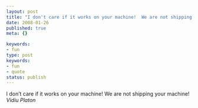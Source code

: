 ```yaml
---
layout: post
title: "I don't care if it works on your machine!  We are not shipping your machine!"
date: 2008-01-26
published: true
meta: {}

keywords:
- fun
type: post
keywords:
- fun
- quote
status: publish
---
```

I don&#8217;t care if it works on your machine!  We are not shipping your machine!<br />_Vidiu Platon_
